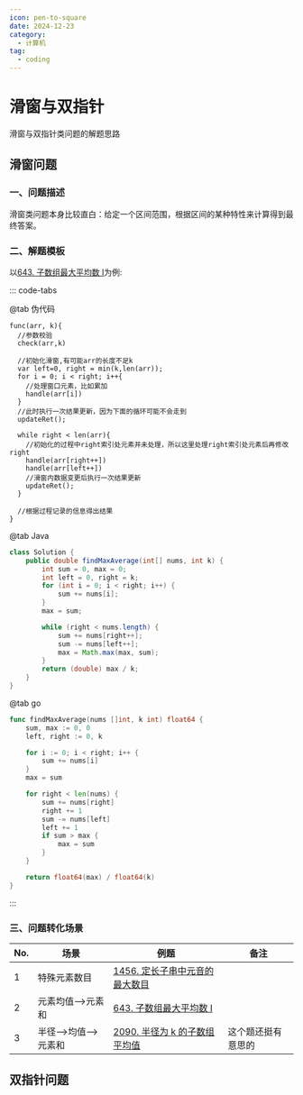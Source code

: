 ```yaml
---
icon: pen-to-square
date: 2024-12-23
category:
  - 计算机
tag:
  - coding
---
```


# 滑窗与双指针

滑窗与双指针类问题的解题思路

<!-- more -->

## 滑窗问题

### 一、问题描述

滑窗类问题本身比较直白：给定一个区间范围，根据区间的某种特性来计算得到最终答案。


### 二、解题模板
以[643. 子数组最大平均数 I](https://leetcode.cn/problems/maximum-average-subarray-i/description/)为例:

::: code-tabs


@tab 伪代码

```shell
func(arr, k){
  //参数校验
  check(arr,k)

  //初始化滑窗,有可能arr的长度不足k
  var left=0, right = min(k,len(arr));
  for i = 0; i < right; i++{
    //处理窗口元素，比如累加
    handle(arr[i])
  }
  //此时执行一次结果更新，因为下面的循环可能不会走到
  updateRet();

  while right < len(arr){
    //初始化的过程中right索引处元素并未处理，所以这里处理right索引处元素后再修改right
    handle(arr[right++])
    handle(arr[left++])
    //滑窗内数据变更后执行一次结果更新
    updateRet();
  }

  //根据过程记录的信息得出结果
}
```


@tab Java

```java
class Solution {
    public double findMaxAverage(int[] nums, int k) {
        int sum = 0, max = 0;
        int left = 0, right = k;
        for (int i = 0; i < right; i++) {
            sum += nums[i];
        }
        max = sum;

        while (right < nums.length) {
            sum += nums[right++];
            sum -= nums[left++];
            max = Math.max(max, sum);
        }
        return (double) max / k;
    }
}
```

@tab go

```go
func findMaxAverage(nums []int, k int) float64 {
	sum, max := 0, 0
	left, right := 0, k

	for i := 0; i < right; i++ {
		sum += nums[i]
	}
	max = sum

	for right < len(nums) {
		sum += nums[right]
		right += 1
		sum -= nums[left]
		left += 1
		if sum > max {
			max = sum
		}
	}

	return float64(max) / float64(k)
}
```

:::


### 三、问题转化场景
|No.|场景|例题|备注|
|----|----|----|----|
|1|特殊元素数目|[1456. 定长子串中元音的最大数目](https://leetcode.cn/problems/maximum-number-of-vowels-in-a-substring-of-given-length/description/)||
|2|元素均值-->元素和|[643. 子数组最大平均数 I](https://leetcode.cn/problems/maximum-average-subarray-i/description/)||
|3|半径-->均值-->元素和|[2090. 半径为 k 的子数组平均值](https://leetcode.cn/problems/k-radius-subarray-averages/description/)|这个题还挺有意思的|


## 双指针问题
